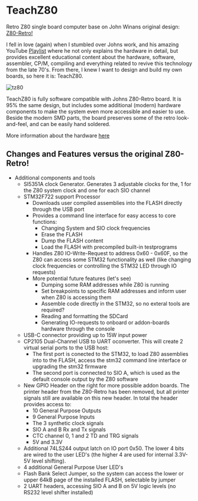 # TeachZ80
Retro Z80 single board computer base on John Winans original design: [Z80-Retro!](https://github.com/Z80-Retro) 

I fell in love (again) when I stumbled over Johns work, and his amazing YouTube [Playlist](https://www.youtube.com/playlist?list=PL3by7evD3F51Cf9QnsAEdgSQ4cz7HQZX5) where he not only explains the hardware in detail, but provides excellent educational content about the hardware, software, assembler, CP/M, compiling and everything related to revive this technology from the late 70's. From there, I knew I want to design and build my own boards, so here it is: TeachZ80. 

![tz80](https://github.com/snakescb/TeachZ80/assets/10495848/9f057115-1c9f-49a7-9c8c-1d03e33ec62e)


TeachZ80 is fully software compatible with Johns Z80-Retro board. It is 95% the same design, but includes some additional (modern) hardware components to make the system even more accessible and easier to use. Beside the modern SMD parts, the board preserves some of the retro look-and-feel, and can be easily hand soldered. 

More information about the hardware [here](https://github.com/snakescb/TeachZ80/tree/main/Hardware)

## Changes and Features versus the original Z80-Retro!

* Additional components and tools
  * SI5351A clock Generator. Generates 3 adjustable clocks for the, 1 for the Z80 system clock and one for each SIO channel
  * STM32F722 support Processor
    * Downloads user compiled assemblies into the FLASH directly through the USB port
    * Provides a command line interface for easy access to core functions:
      * Changing System and SIO clock frequencies
      * Erase the FLASH
      * Dump the FLASH content
      * Load the FLASH with precompiled built-in testprograms
    * Handles Z80 IO-Write-Request to address 0x60 - 0x60F, so the Z80 can access some STM32 functionality as well (like changing clock frequencies or controlling the STM32 LED through IO requests)
    * More potential future features (let's see)
      * Dumping some RAM addresses while Z80 is running
      * Set breakpoints to specific RAM addresses and inform user when Z80 is accessing them
      * Assemble code directly in the STM32, so no exteral tools are required?
      * Reading and formatting the SDCard
      * Generating IO-requests to onboard or addon-boards hardware through the console
  * USB-C connector providing up to 15W input power
  * CP2105 Dual-Channel USB to UART oconverter. This will create 2 virtual serial ports to the USB host:
    *   The first port is conected to the STM32, to load Z80 assemblies into to the FLASH, access the stm32 command line interface or upgrading the stm32 firmware
    *   The second port is connected to SIO A, which is used as the default console output by the Z80 software
  * New GPIO Header on the right for more possible addon boards. The printer header from the Z80-Retro has been removed, but all printer signals still are available on this new header. In total the header provides access to:
    *   10 General Purpose Outputs
    *   9 General Purpose Inputs
    *   The 3 synthetic clock signals
    *   SIO A and B Rx and Tx signals
    *   CTC channel 0, 1 and 2 TD and TRG signals
    *   5V and 3.3V
  *  Additional 74LS244 output latch on IO port 0x50. The lower 4 bits are wired to the user LED's (the higher 4 are used for internal 3.3V-5V level shifting).
  *  4 additional General Purpose User LED's
  *  Flash Bank Select Jumper, so the system can access the lower or upper 64kB page of the installed FLASH, selectable by jumper
  *  2 UART headers, accessing SIO A and B on 5V logic levels (no RS232 level shifter installed)


